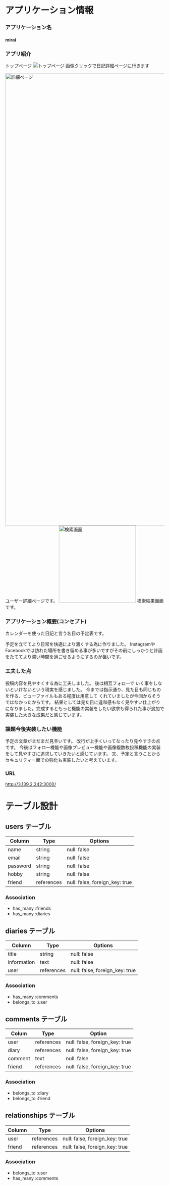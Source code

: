 # アプリケーション情報

### アプリケーション名

#### mirai

### アプリ紹介
トップページ
![トップページ](https://user-images.githubusercontent.com/76541309/116776473-8f917d80-aaa3-11eb-8c96-294563be32d1.jpeg)
画像クリックで日記詳細ページに行きます

<img width="1433" alt="詳細ページ" src="https://user-images.githubusercontent.com/76541309/116776715-05e2af80-aaa5-11eb-846a-e3e96be466b4.png">
ユーザー詳細ページです。

<img width="244" alt="検索画面" src="https://user-images.githubusercontent.com/76541309/116776749-362a4e00-aaa5-11eb-86fe-3474fc907391.png">
検索結果画面です。

### アプリケーション概要(コンセプト)
カレンダーを使った日記と言う名目の予定表です。

予定を立ててより日常を快適により濃くする為に作りました。
InstagramやFacebookでは訪れた場所を書き留める事が多いですがその前にしっかりと計画をたててより濃い時間を過ごせるようにするのが狙いです。

### 工夫した点
投稿内容を見やすくする為に工夫しました。
後は相互フォローで
いく事をしないといけないという現実を感じました。
今までは指示通り、見た目も同じものを作る、ビューファイルもある程度は用意して
くれていましたが今回からそうではなかったからです。
結果としては見た目に違和感もなく見やすい仕上がりになりました。完成するともっと機能の実装をしたい欲求も得られた事が追加で実装した大きな成果だと感じています。

### 課題今後実装したい機能
予定の文章がまだまだ見辛いです。
改行が上手くいってなったり見やすさの点です。
今後はフォロー機能や画像プレビュー機能や画像複数枚投稿機能の実装をして見やすさに追求していきたいと感じています。
又、予定と言うことからセキュリティー面での強化も実装したいと考えています。

### URL
http://3.139.2.242:3000/


# テーブル設計 


## users テーブル

| Column   | Type   | Options     |
| -------- | ------ | ----------- |
| name        | string | null: false |
| email           | string | null: false |
| password        | string | null: false |
| hobby          |  string | null: false |
| friend        | references|  null: false, foreign_key: true |

### Association

- has_many :friends
- has_many :diaries

## diaries テーブル

| Column       | Type     | Options     |
| ------------ | ------   | ----------- |
| title        | string   | null: false |
| information  | text     | null: false |
| user         | references|  null: false, foreign_key: true |
### Association

- has_many      :comments
- belongs_to   :user
## comments テーブル
| Colum   | Type  |Option      |
| ------- | ----- | -----------|
| user      | references |  null: false, foreign_key: true |
| diary      | references |  null: false, foreign_key: true |
| comment   | text     | null: false |
| friend   | references |  null: false, foreign_key: true |
### Association

- belongs_to :diary
- belongs_to :friend
## relationships テーブル

| Column       | Type   | Options    |      
| -------------|--------|------------|
| user         | references |  null: false, foreign_key: true |
| friend       | references |  null: false, foreign_key: true |


### Association

- belongs_to :user
- has_many   :comments
